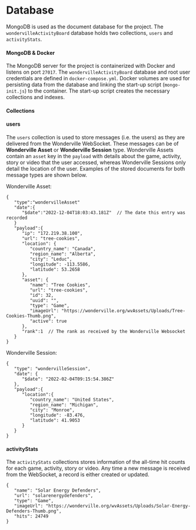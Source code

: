 # Database

MongoDB is used as the document database for the project. The `wondervilleActivityBoard` database holds two collections, `users` and `activityStats`.

#### MongoDB & Docker
The MongoDB server for the project is containerized with Docker and listens on port `27017`. The `wondervilleActivityBoard` database and root user credentials are defined in `docker-compose.yml`. Docker volumes are used for persisting data from the database and linking the start-up script (`mongo-init.js`) to the container. The start-up script creates the necessary collections and indexes.

#### Collections

#### users
The `users` collection is used to store messages (i.e. the users) as they are delivered from the Wonderville WebSocket. These messages can be of **Wonderville Asset** or **Wonderville Session** type. Wonderville Assets contain an `asset` key in the `payload` with details about the game, activity, story or video that the user accessed, whereas Wonderville Sessions only detail the location of the user. Examples of the stored documents for both message types are shown below.

Wonderville Asset:
```
{
   "type":"wondervilleAsset"
   "date":{
      "$date":"2022-12-04T18:03:43.181Z"  // The date this entry was recorded
   }
   "payload":{
      "ip": "172.219.38.100",
      "url": "tree-cookies",
      "location": {
         "country_name": "Canada",
         "region_name": "Alberta",
         "city": "Leduc",
         "longitude": -113.5586,
         "latitude": 53.2658
      },
      "asset": {
         "name": "Tree Cookies",
         "url": "tree-cookies",
         "id": 32,
         "uuid": "",
         "type": "Game",
         "imageUrl": "https://wonderville.org/wvAssets/Uploads/Tree-Cookies-Thumb.png",
         "active": true
      },
      "rank":1  // The rank as received by the Wonderville Websocket
   }
}
```

Wonderville Session:
```
{
   "type": "wondervilleSession",
   "date": {
      "$date": "2022-02-04T09:15:54.386Z"
   },
   "payload":{
      "location":{
         "country_name": "United States",
         "region_name": "Michigan",
         "city": "Monroe",
         "longitude": -83.476,
         "latitude": 41.9053
      }
   }
}
```

#### activityStats
The `activityStats` collections stores information of the all-time hit counts for each game, activity, story or video. Any time a new message is received from the WebSocket, a record is either created or updated.

```
{
   "name": "Solar Energy Defenders",
   "url": "solarenergydefenders",
   "type": "Game",
   "imageUrl": "https://wonderville.org/wvAssets/Uploads/Solar-Energy-Defenders-Thumb.png",
   "hits": 24749
}
```
